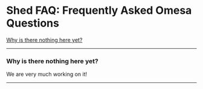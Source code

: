 # Shed FAQ: Frequently Asked Omesa Questions

[Why is there nothing here yet?](why-is-there-nothing-here-yet)

---

### Why is there nothing here yet?

We are very much working on it!

---
